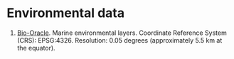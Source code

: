 # Environmental data
1. [Bio-Oracle](https://bio-oracle.org/downloads-to-email.php). Marine environmental layers. Coordinate Reference System (CRS): EPSG:4326. Resolution: 0.05 degrees (approximately 5.5 km at the equator).

